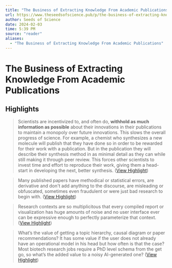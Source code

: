 ```yaml
---
title: "The Business of Extracting Knowledge From Academic Publications"
url: https://www.theseedsofscience.pub/p/the-business-of-extracting-knowledge?ref=thebrowser.com
author: Seeds of Science
date: 2024-02-03
time: 5:39 PM
source: "reader"
aliases:
  - "The Business of Extracting Knowledge From Academic Publications"
---
```

# The Business of Extracting Knowledge From Academic Publications

## Highlights
> Scientists are incentivized to, and often do, **withhold as much information as possible** about their innovations in their publications to maintain a monopoly over future innovations. This slows the overall progress of science. 
> For example, a chemist who synthesizes a new molecule will publish that they have done so in order to be rewarded for their work with a publication. But in the publication they will describe their synthesis method in as minimal detail as they can while still making it through peer review. This forces other scientists to invest time and effort to reproduce their work, giving them a head-start in developing the next, better synthesis. ([View Highlight](https://read.readwise.io/read/01heka4b74qemamh79xnsx29qx))

> Many published papers have methodical or statistical errors, are derivative and don't add anything to the discourse, are misleading or obfuscated, sometimes even fraudulent or were just bad research to begin with. ([View Highlight](https://read.readwise.io/read/01heka78xyrz7q7f795gax0fre))

> Research contexts are so multiplicitous that every compiled report or visualization has huge amounts of noise and no user interface ever can be expressive enough to perfectly parameterize that context. ([View Highlight](https://read.readwise.io/read/01hekacstb76yjhtc2ra5m87gc))

> What’s the value of getting a topic hierarchy, causal diagram or paper recommendations? It has some value if the user does not already have an operational model in his head but how often is that the case? Most biotech research jobs require a PhD level schema from the get go, so what’s the added value to a noisy AI-generated one? ([View Highlight](https://read.readwise.io/read/01hekag2c830khzr17jd4j6a8e))


